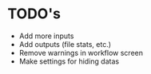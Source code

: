 # TODO's

- Add more inputs
- Add outputs (file stats, etc.) 
- Remove warnings in workflow screen
- Make settings for hiding datas
